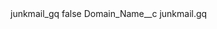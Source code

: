 <?xml version="1.0" encoding="UTF-8"?>
<CustomMetadata xmlns="http://soap.sforce.com/2006/04/metadata" xmlns:xsi="http://www.w3.org/2001/XMLSchema-instance" xmlns:xsd="http://www.w3.org/2001/XMLSchema">
    <label>junkmail_gq</label>
    <protected>false</protected>
    <values>
        <field>Domain_Name__c</field>
        <value xsi:type="xsd:string">junkmail.gq</value>
    </values>
</CustomMetadata>
